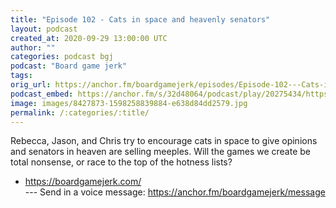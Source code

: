 ```yaml
---
title: "Episode 102 - Cats in space and heavenly senators"
layout: podcast
created_at: 2020-09-29 13:00:00 UTC
author: ""
categories: podcast bgj
podcast: "Board game jerk"
tags: 
orig_url: https://anchor.fm/boardgamejerk/episodes/Episode-102---Cats-in-space-and-heavenly-senators-ek98pa
podcast_embed: https://anchor.fm/s/32d48064/podcast/play/20275434/https%3A%2F%2Fd3ctxlq1ktw2nl.cloudfront.net%2Fstaging%2F2020-8-28%2F24fa3184-46e8-9b26-82ce-00973f7a8a93.mp3
image: images/8427873-1598258839884-e638d84dd2579.jpg
permalink: /:categories/:title/
---
```

Rebecca, Jason, and Chris try to encourage cats in space to give opinions and senators in heaven are selling meeples. Will the games we create be total nonsense, or race to the top of the hotness lists?

- [https://boardgamejerk.com/  
](https://boardgamejerk.com/)
--- Send in a voice message: https://anchor.fm/boardgamejerk/message